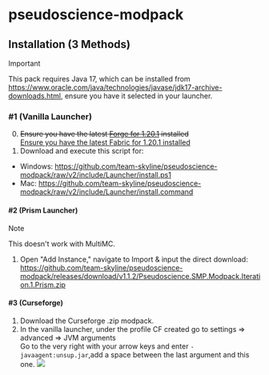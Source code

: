 # pseudoscience-modpack

## Installation (3 Methods)
> [!IMPORTANT]
> This pack requires Java 17, which can be installed from https://www.oracle.com/java/technologies/javase/jdk17-archive-downloads.html, ensure you have it selected in your launcher.

### #1 (Vanilla Launcher)
0. <del>Ensure you have the latest <a href="https://files.minecraftforge.net/net/minecraftforge/forge/index_1.20.1.html">Forge for 1.20.1</a> installed</del><br><ins>Ensure you have the latest <a href="https://fabricmc.net/use/installer/">Fabric for 1.20.1</a> installed</ins>
1. Download and execute this script for: 
- Windows: https://github.com/team-skyline/pseudoscience-modpack/raw/v2/include/Launcher/install.ps1
- Mac: https://github.com/team-skyline/pseudoscience-modpack/raw/v2/include/Launcher/install.command
#### #2 (Prism Launcher)
> [!NOTE]
> This doesn't work with MultiMC.
1. Open "Add Instance," navigate to Import & input the direct download: https://github.com/team-skyline/pseudoscience-modpack/releases/download/v1.1.2/Pseudoscience.SMP.Modpack.Iteration.1.Prism.zip
#### #3 (Curseforge)
1. Download the Curseforge .zip modpack.
2. In the vanilla launcher, under the profile CF created go to settings => advanced => JVM arguments  
   Go to the very right with your arrow keys and enter `-javaagent:unsup.jar`,add a space between the last argument and this one.
![](include/jvm-args.png)
